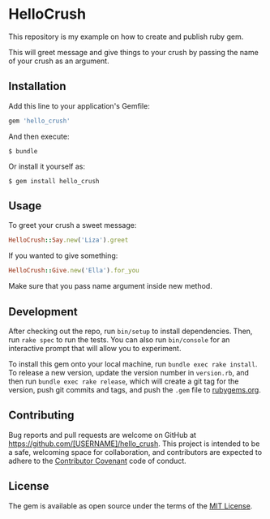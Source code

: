 # HelloCrush

This repository is my example on how to create and publish ruby gem.

This will greet message and give things to your crush by passing the name of your crush as an argument.

## Installation

Add this line to your application's Gemfile:

```ruby
gem 'hello_crush'
```

And then execute:

    $ bundle

Or install it yourself as:

    $ gem install hello_crush

## Usage

To greet your crush a sweet message:

```ruby
HelloCrush::Say.new('Liza').greet
```

If you wanted to give something:

```ruby
HelloCrush::Give.new('Ella').for_you
```

Make sure that you pass name argument inside new method.
## Development

After checking out the repo, run `bin/setup` to install dependencies. Then, run `rake spec` to run the tests. You can also run `bin/console` for an interactive prompt that will allow you to experiment.

To install this gem onto your local machine, run `bundle exec rake install`. To release a new version, update the version number in `version.rb`, and then run `bundle exec rake release`, which will create a git tag for the version, push git commits and tags, and push the `.gem` file to [rubygems.org](https://rubygems.org).

## Contributing

Bug reports and pull requests are welcome on GitHub at https://github.com/[USERNAME]/hello_crush. This project is intended to be a safe, welcoming space for collaboration, and contributors are expected to adhere to the [Contributor Covenant](http://contributor-covenant.org) code of conduct.


## License

The gem is available as open source under the terms of the [MIT License](http://opensource.org/licenses/MIT).

